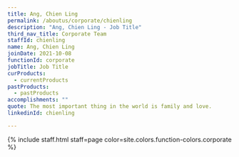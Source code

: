 ```yaml
---
title: Ang, Chien Ling
permalink: /aboutus/corporate/chienling
description: "Ang, Chien Ling - Job Title"
third_nav_title: Corporate Team
staffId: chienling
name: Ang, Chien Ling
joinDate: 2021-10-08
functionId: corporate
jobTitle: Job Title
curProducts:
  - currentProducts
pastProducts:
  - pastProducts
accomplishments: ""
quote: The most important thing in the world is family and love.
linkedinId: chienling

---
```


{% include staff.html staff=page color=site.colors.function-colors.corporate %}
